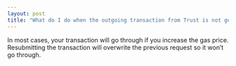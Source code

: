 ```yaml
---
layout: post
title: "What do I do when the outgoing transaction from Trust is not going through or stuck?"
---
```


In most cases, your transaction will go through if you increase the gas price. Resubmitting the transaction will overwrite the previous request so it won’t go through.